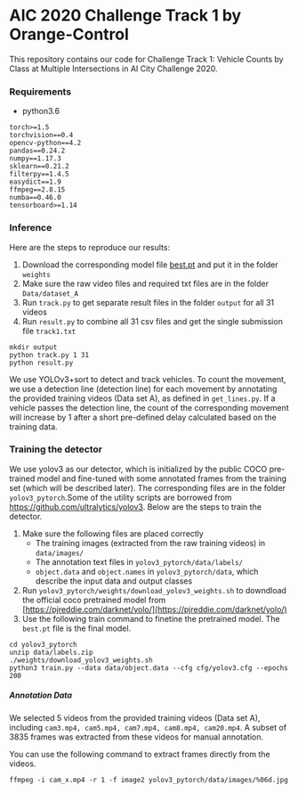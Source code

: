 # AIC 2020 Challenge Track 1 by Orange-Control
This repository contains our code for Challenge Track 1: Vehicle Counts by Class at Multiple Intersections in AI City Challenge 2020.


### Requirements
* python3.6

```
torch>=1.5
torchvision==0.4
opencv-python==4.2
pandas==0.24.2
numpy==1.17.3
sklearn==0.21.2
filterpy==1.4.5
easydict==1.9
ffmpeg==2.8.15
numba==0.46.0
tensorboard>=1.14
```


### Inference

Here are the steps to reproduce our results:

1. Download the corresponding model file [best.pt](https://drive.google.com/open?id=1Usf1lidUOiUXchiaZHU9Q3HiLiBf9Npf) and put it in the folder `weights`
2. Make sure the raw video files and required txt files are in the folder `Data/dataset_A`
3. Run `track.py` to get separate result files in the folder `output` for all 31 videos
4. Run `result.py` to combine all 31 csv files and get the single submission file `track1.txt`
```
mkdir output
python track.py 1 31
python result.py
```

We use YOLOv3+sort to detect and track vehicles. To count the movement, we use a detection line (detection line) for each movement by annotating the provided training videos (Data set A), as defined in `get_lines.py`. If a vehicle passes the detection line, the count of the corresponding movement will increase by 1 after a short pre-defined delay calculated based on the training data.


### Training the detector
We use yolov3 as our detector, which is initialized by the public COCO pre-trained model and fine-tuned with some annotated frames from the training set (which will be described later). The corresponding files are in the folder `yolov3_pytorch`.Some of the utility scripts are borrowed from https://github.com/ultralytics/yolov3. Below are the steps to train the detector.

1. Make sure the following files are placed correctly
	* The training images (extracted from the raw training videos) in `data/images/`
	* The annotation text files in `yolov3_pytorch/data/labels/`
	* `object.data` and `object.names` in `yolov3_pytorch/data`, which describe the input data and output classes
2. Run `yolov3_pytorch/weights/download_yolov3_weights.sh` to downdload the official coco pretrained model from [https://pjreddie.com/darknet/yolo/](https://pjreddie.com/darknet/yolo/)
3. Use the following train command to finetine the pretrained model. The `best.pt` file is the final model.
```
cd yolov3_pytorch
unzip data/labels.zip
./weights/download_yolov3_weights.sh
python3 train.py --data data/object.data --cfg cfg/yolov3.cfg --epochs 200
```

##### Annotation Data

We selected 5 videos from the provided training videos (Data set A), including `cam3.mp4, cam5.mp4, cam7.mp4, cam8.mp4, cam20.mp4`. A subset of 3835 frames was extracted from these videos for manual annotation.

You can use the following command to extract frames directly from the videos.
```
ffmpeg -i cam_x.mp4 -r 1 -f image2 yolov3_pytorch/data/images/%06d.jpg
```

